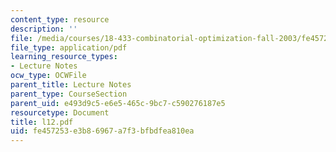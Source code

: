 ```yaml
---
content_type: resource
description: ''
file: /media/courses/18-433-combinatorial-optimization-fall-2003/fe457253e3b86967a7f3bfbdfea810ea_l12.pdf
file_type: application/pdf
learning_resource_types:
- Lecture Notes
ocw_type: OCWFile
parent_title: Lecture Notes
parent_type: CourseSection
parent_uid: e493d9c5-e6e5-465c-9bc7-c590276187e5
resourcetype: Document
title: l12.pdf
uid: fe457253-e3b8-6967-a7f3-bfbdfea810ea
---
```


